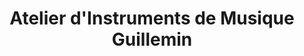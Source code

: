 ---
title: "Atelier d'Instruments de Musique Guillemin"
url: /vetheuil/atelier-dinstruments-de-musique-guillemin/
shop: instrument de musique
---
